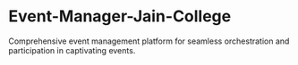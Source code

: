# Event-Manager-Jain-College
Comprehensive event management platform for seamless orchestration and participation in captivating events.
